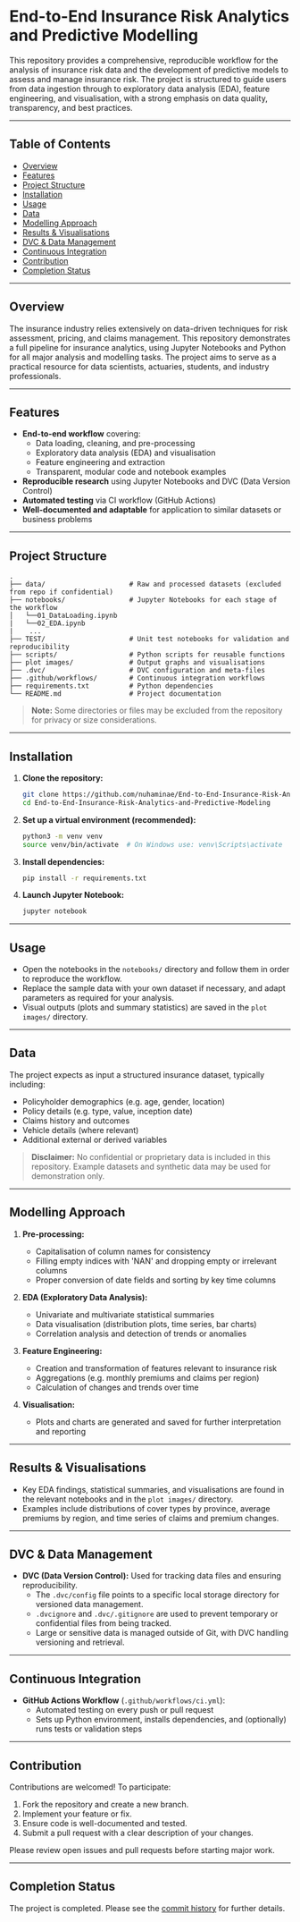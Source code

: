 # End-to-End Insurance Risk Analytics and Predictive Modelling

This repository provides a comprehensive, reproducible workflow for the analysis of insurance risk data and the development of predictive models to assess and manage insurance risk. The project is structured to guide users from data ingestion through to exploratory data analysis (EDA), feature engineering, and visualisation, with a strong emphasis on data quality, transparency, and best practices.

---

## Table of Contents

- [Overview](#overview)
- [Features](#features)
- [Project Structure](#project-structure)
- [Installation](#installation)
- [Usage](#usage)
- [Data](#data)
- [Modelling Approach](#modelling-approach)
- [Results & Visualisations](#results--visualisations)
- [DVC & Data Management](#dvc--data-management)
- [Continuous Integration](#continuous-integration)
- [Contribution](#contribution)
- [Completion Status](#completion-status)

---

## Overview

The insurance industry relies extensively on data-driven techniques for risk assessment, pricing, and claims management. This repository demonstrates a full pipeline for insurance analytics, using Jupyter Notebooks and Python for all major analysis and modelling tasks. The project aims to serve as a practical resource for data scientists, actuaries, students, and industry professionals.

---

## Features

- **End-to-end workflow** covering:
  - Data loading, cleaning, and pre-processing
  - Exploratory data analysis (EDA) and visualisation
  - Feature engineering and extraction
  - Transparent, modular code and notebook examples
- **Reproducible research** using Jupyter Notebooks and DVC (Data Version Control)
- **Automated testing** via CI workflow (GitHub Actions)
- **Well-documented and adaptable** for application to similar datasets or business problems

---

## Project Structure

```
.
├── data/                     # Raw and processed datasets (excluded from repo if confidential)
├── notebooks/                # Jupyter Notebooks for each stage of the workflow
│   └──01_DataLoading.ipynb
|   └──02_EDA.ipynb
|    ...
├── TEST/                     # Unit test notebooks for validation and reproducibility
├── scripts/                  # Python scripts for reusable functions
├── plot images/              # Output graphs and visualisations
├── .dvc/                     # DVC configuration and meta-files
├── .github/workflows/        # Continuous integration workflows
├── requirements.txt          # Python dependencies
└── README.md                 # Project documentation

```

> **Note:** Some directories or files may be excluded from the repository for privacy or size considerations.

---

## Installation

1. **Clone the repository:**
   ```bash
   git clone https://github.com/nuhaminae/End-to-End-Insurance-Risk-Analytics-and-Predictive-Modeling.git
   cd End-to-End-Insurance-Risk-Analytics-and-Predictive-Modeling
   ```

2. **Set up a virtual environment (recommended):**
   ```bash
   python3 -m venv venv
   source venv/bin/activate  # On Windows use: venv\Scripts\activate
   ```

3. **Install dependencies:**
   ```bash
   pip install -r requirements.txt
   ```

4. **Launch Jupyter Notebook:**
   ```bash
   jupyter notebook
   ```

---

## Usage

- Open the notebooks in the `notebooks/` directory and follow them in order to reproduce the workflow.
- Replace the sample data with your own dataset if necessary, and adapt parameters as required for your analysis.
- Visual outputs (plots and summary statistics) are saved in the `plot images/` directory.

---

## Data

The project expects as input a structured insurance dataset, typically including:
- Policyholder demographics (e.g. age, gender, location)
- Policy details (e.g. type, value, inception date)
- Claims history and outcomes
- Vehicle details (where relevant)
- Additional external or derived variables

> **Disclaimer:** No confidential or proprietary data is included in this repository. Example datasets and synthetic data may be used for demonstration only.

---

## Modelling Approach

1. **Pre-processing:**
   - Capitalisation of column names for consistency
   - Filling empty indices with 'NAN' and dropping empty or irrelevant columns
   - Proper conversion of date fields and sorting by key time columns

2. **EDA (Exploratory Data Analysis):**
   - Univariate and multivariate statistical summaries
   - Data visualisation (distribution plots, time series, bar charts)
   - Correlation analysis and detection of trends or anomalies

3. **Feature Engineering:**
   - Creation and transformation of features relevant to insurance risk
   - Aggregations (e.g. monthly premiums and claims per region)
   - Calculation of changes and trends over time

4. **Visualisation:**
   - Plots and charts are generated and saved for further interpretation and reporting

---

## Results & Visualisations

- Key EDA findings, statistical summaries, and visualisations are found in the relevant notebooks and in the `plot images/` directory.
- Examples include distributions of cover types by province, average premiums by region, and time series of claims and premium changes.

---

## DVC & Data Management

- **DVC (Data Version Control):** Used for tracking data files and ensuring reproducibility.
  - The `.dvc/config` file points to a specific local storage directory for versioned data management.
  - `.dvcignore` and `.dvc/.gitignore` are used to prevent temporary or confidential files from being tracked.
  - Large or sensitive data is managed outside of Git, with DVC handling versioning and retrieval.

---

## Continuous Integration

- **GitHub Actions Workflow** (`.github/workflows/ci.yml`):
  - Automated testing on every push or pull request
  - Sets up Python environment, installs dependencies, and (optionally) runs tests or validation steps

---

## Contribution

Contributions are welcomed! To participate:
1. Fork the repository and create a new branch.
2. Implement your feature or fix.
3. Ensure code is well-documented and tested.
4. Submit a pull request with a clear description of your changes.

Please review open issues and pull requests before starting major work.

---

## Completion Status

The project is completed. Please see the [commit history](https://github.com/nuhaminae/End-to-End-Insurance-Risk-Analytics-and-Predictive-Modeling/commits?author=nuhaminae) for further details.
